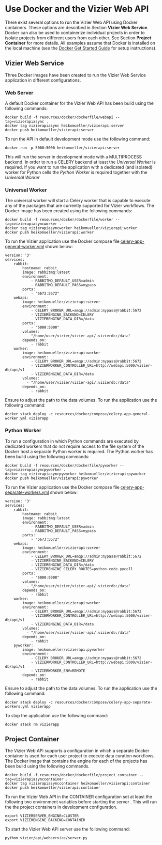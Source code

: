 # Use Docker and the Vizier Web API

There exist several options to run the Vizier Web API using Docker containers. These options are described in Section **Vizier Web Service**. Docker can also be used to containerize individual projects in order to isolate projects from different users from each other. See Section **Project Container** for more details. All examples assume that Docker is installed on the local machine (see the [Docker Get Started Guide](https://docs.docker.com/get-started/) for setup instructions).



## Vizier Web Service

Three Docker images have been created to run the Vizier Web Service application in different configurations.



### Web Server

A default Docker container for the Vizier Web API has been build using the following commands:

```
docker build -f resources/docker/dockerfile/webapi --tag=vizierapiasync .
docker tag vizierapiasync heikomueller/vizierapi:server
docker push heikomueller/vizierapi:server
```

To run the API in default development mode use the following command:

```
docker run -p 5000:5000 heikomueller/vizierapi:server
```

This will run the server in development mode with a MULTIPROCESS backend. In order to run a CELERY backend at least the *Universal Worker* is required. If you want to run the application with a dedicated (and isolated) worker for Python cells the *Python Worker* is required together with the *Universal Worker*



### Universal Worker

The universal worker will start a Celery worker that is capable to execute any of the packages that are currently supported for Vizier workflows. The Docker image has been created using the following commands:

```
docker build -f resources/docker/dockerfile/worker --tag=vizierapiasyncworker .
docker tag vizierapiasyncworker heikomueller/vizierapi:worker
docker push heikomueller/vizierapi:worker
```

To run the Vizier application use the Docker compose file [celery-app-general-worker.yml](https://github.com/VizierDB/web-api-async/tree/master/resources/docker/compose/celery-app-general-worker.yml) shown below:

```
version: '3'
services:
    rabbit:
        hostname: rabbit
        image: rabbitmq:latest
        environment:
            - RABBITMQ_DEFAULT_USER=admin
            - RABBITMQ_DEFAULT_PASS=mypass
        ports:
            - "5673:5672"
    webapi:
        image: heikomueller/vizierapi:server
        environment:
            - CELERY_BROKER_URL=amqp://admin:mypass@rabbit:5672
            - VIZIERENGINE_BACKEND=CELERY
            - VIZIERENGINE_DATA_DIR=/data
        ports:
            - "5000:5000"
        volumes:
          - "/home/user/vizier/vizier-api/.vizierdb:/data"
        depends_on:
            - rabbit
    worker:
        image: heikomueller/vizierapi:worker
        environment:
            - CELERY_BROKER_URL=amqp://admin:mypass@rabbit:5672
            - VIZIERWORKER_CONTROLLER_URL=http://webapi:5000/vizier-db/api/v1
            - VIZIERENGINE_DATA_DIR=/data
        volumes:
          - "/home/user/vizier/vizier-api/.vizierdb:/data"
        depends_on:
            - rabbit
```

Ensure to adjust the path to the data volumes. To run the application use the following command:

```
docker stack deploy -c resources/docker/compose/celery-app-general-worker.yml vizierapp
```


### Python Worker

To run a configuration in which Python commands are executed by dedicated workers that do not require access to the file system of the Docker host a separate Python worker is required. The Python worker has been build using the following commands:

```
docker build -f resources/docker/dockerfile/pyworker --tag=vizierapiasyncpyworker .
docker tag vizierapiasyncpyworker heikomueller/vizierapi:pyworker
docker push heikomueller/vizierapi:pyworker
```

To run the Vizier application use the Docker compose file [celery-app-separate-workers.yml](https://github.com/VizierDB/web-api-async/tree/master/resources/docker/compose/celery-app-separate-workers.yml) shown below:

```
version: '3'
services:
    rabbit:
        hostname: rabbit
        image: rabbitmq:latest
        environment:
            - RABBITMQ_DEFAULT_USER=admin
            - RABBITMQ_DEFAULT_PASS=mypass
        ports:
            - "5673:5672"
    webapi:
        image: heikomueller/vizierapi:server
        environment:
            - CELERY_BROKER_URL=amqp://admin:mypass@rabbit:5672
            - VIZIERENGINE_BACKEND=CELERY
            - VIZIERENGINE_DATA_DIR=/data
            - VIZIERENGINE_CELERY_ROUTES=python.code.pycell
        ports:
            - "5000:5000"
        volumes:
          - "/home/user/vizier/vizier-api/.vizierdb:/data"
        depends_on:
            - rabbit
    worker:
        image: heikomueller/vizierapi:worker
        environment:
            - CELERY_BROKER_URL=amqp://admin:mypass@rabbit:5672
            - VIZIERWORKER_CONTROLLER_URL=http://webapi:5000/vizier-db/api/v1
            - VIZIERENGINE_DATA_DIR=/data
        volumes:
          - "/home/user/vizier/vizier-api/.vizierdb:/data"
        depends_on:
            - rabbit
    pyworker:
        image: heikomueller/vizierapi:pyworker
        environment:
            - CELERY_BROKER_URL=amqp://admin:mypass@rabbit:5672
            - VIZIERWORKER_CONTROLLER_URL=http://webapi:5000/vizier-db/api/v1
            - VIZIERWORKER_ENV=REMOTE
        depends_on:
            - rabbit
```

Ensure to adjust the path to the data volumes. To run the application use the following command:


```
docker stack deploy -c resources/docker/compose/celery-app-separate-workers.yml vizierapp
```

To stop the application use the following command:

```
docker stack rm vizierapp
```


## Project Container

The Vizier Web API supports a configuration in which a separate Docker container is used for each user project to execute data curation workflows. The Docker image that contains the engine for each of the projects has been build using the following commands.

```
docker build -f resources/docker/dockerfile/project_container --tag=vizierapiasynccontainer .
docker tag vizierapiasynccontainer heikomueller/vizierapi:container
docker push heikomueller/vizierapi:container
```

To run the Vizier Web API in the CONTAINER configuration set at least the following two environment variables before starting the server . This will run the the project containers in development configuration.

```
export VIZIERSERVER_ENGINE=CLUSTER
export VIZIERENGINE_BACKEND=CONTAINER
```


To start the Vizier Web API server use the following command:

```
python vizier/api/webservice/server.py
```
